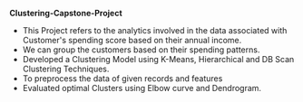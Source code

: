 **Clustering-Capstone-Project**
* This Project refers to the analytics involved in the data associated with Customer's spending score based on their annual income. 
* We can group the customers based on their spending patterns.
* Developed a Clustering Model using K-Means, Hierarchical and DB Scan Clustering Techniques.
* To preprocess the data of given records and features
* Evaluated optimal Clusters using Elbow curve and Dendrogram.

